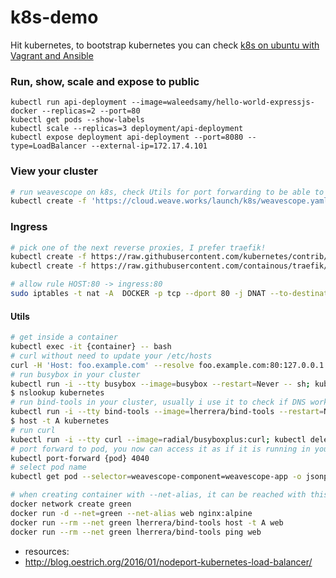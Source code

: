 # k8s-demo
Hit kubernetes, to bootstrap kubernetes you can check [k8s on ubuntu with Vagrant and Ansible](https://github.com/waleedsamy/k8s-ubuntu)

### Run, show, scale and expose to public
```
kubectl run api-deployment --image=waleedsamy/hello-world-expressjs-docker --replicas=2 --port=80
kubectl get pods --show-labels
kubectl scale --replicas=3 deployment/api-deployment
kubectl expose deployment api-deployment --port=8080 --type=LoadBalancer --external-ip=172.17.4.101
```

### View your cluster
```bash
# run weavescope on k8s, check Utils for port forwarding to be able to access from your browser
kubectl create -f 'https://cloud.weave.works/launch/k8s/weavescope.yaml' --validate=false
```


### Ingress
```bash
# pick one of the next reverse proxies, I prefer traefik!
kubectl create -f https://raw.githubusercontent.com/kubernetes/contrib/master/ingress/controllers/nginx-alpha/rc.yaml
kubectl create -f https://raw.githubusercontent.com/containous/traefik/master/examples/k8s.rc.yaml

# allow rule HOST:80 -> ingress:80
sudo iptables -t nat -A  DOCKER -p tcp --dport 80 -j DNAT --to-destination 10.2.24.18:80

```

#### Utils
```bash
# get inside a container
kubectl exec -it {container} -- bash
# curl without need to update your /etc/hosts
curl -H 'Host: foo.example.com' --resolve foo.example.com:80:127.0.0.1 http://foo.example.com/
# run busybox in your cluster
kubectl run -i --tty busybox --image=busybox --restart=Never -- sh; kubectl delete po busybox
$ nslookup kubernetes
# run bind-tools in your cluster, usually i use it to check if DNS work correclt
kubectl run -i --tty bind-tools --image=lherrera/bind-tools --restart=Never -- sh; kubectl delete po bind-tools
$ host -t A kubernetes
# run curl
kubectl run -i --tty curl --image=radial/busyboxplus:curl; kubectl delete deployments curl
# port forward to pod, you now can access it as if it is running in your machine, usually use it if I need to access service in my browser
kubectl port-forward {pod} 4040
# select pod name
kubectl get pod --selector=weavescope-component=weavescope-app -o jsonpath='{.items..metadata.name}'
```

```bash
# when creating container with --net-alias, it can be reached with this name from other containers in the same network
docker network create green
docker run -d --net=green --net-alias web nginx:alpine
docker run --rm --net green lherrera/bind-tools host -t A web
docker run --rm --net green lherrera/bind-tools ping web
```

* resources:
 * http://blog.oestrich.org/2016/01/nodeport-kubernetes-load-balancer/
